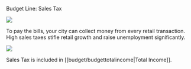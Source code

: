Budget Line: Sales Tax

![](docs/images/sales.png)

To pay the bills, your city can collect money from every retail transaction. High sales taxes stifle retail growth and raise unemployment significantly.

![](Chart::StatSalesTaxStat)

Sales Tax is included in [[budget/budgettotalincome|Total Income]].

